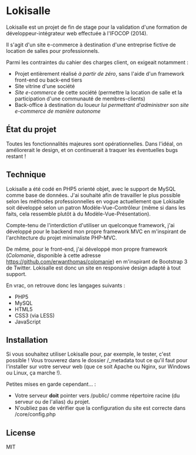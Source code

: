 Lokisalle
=========

Lokisalle est un projet de fin de stage pour la validation d'une formation de développeur-intégrateur web effectuée à l'IFOCOP (2014).

Il s'agit d'un site e-commerce à destination d'une entreprise fictive de location de salles pour professionnels.

Parmi les contraintes du cahier des charges client, on exigeait notamment :

  - Projet entièrement réalisé *à partir de zéro*, sans l'aide d'un framework front-end ou back-end tiers
  - Site vitrine d'une société
  - *Site e-commerce* de cette société (permettre la location de salle et la participation d'une communauté de membres-clients)
  - Back-office à destination du loueur *lui permettant d'administrer son site e-commerce de manière autonome*

État du projet
----

Toutes les fonctionnalités majeures sont opérationnelles.
Dans l'idéal, on améliorerait le design, et on continuerait à traquer les éventuelles bugs restant !


Technique
-----------

Lokisalle a été codé en PHP5 orienté objet, avec le support de MySQL comme base de données.
J'ai souhaité afin de travailler le plus possible selon les méthodes professionnelles en vogue actuellement que Lokisalle soit développé selon un patron Modèle-Vue-Contrôleur (même si dans les faits, cela ressemble plutôt à du Modèle-Vue-Présentation).

Compte-tenu de l'interdiction d'utiliser un quelconque framework, j'ai développé pour le backend mon propre framework MVC en m'inspirant de l'architecture du projet minimaliste PHP-MVC.

De même, pour le front-end, j'ai développé mon propre framework (*Colomanie*, disponible à cette adresse https://github.com/erwanthomas/colomanie) en m'inspirant de Bootstrap 3 de Twitter. Lokisalle est donc un site en responsive design adapté à tout support.

En vrac, on retrouve donc les langages suivants :
- PHP5
- MySQL
- HTML5
- CSS3 (via LESS)
- JavaScript

Installation
--------------

Si vous souhaitez utiliser Lokisalle pour, par exemple, le tester, c'est possible !
Vous trouverez dans le dossier /_metadata tout ce qu'il faut pour l'installer sur votre serveur web (que ce soit Apache ou Nginx, sur Windows ou Linux, ça marche !).

Petites mises en garde cependant... :
- Votre serveur **doit** pointer vers /public/ comme répertoire racine (du serveur ou de l'alias) du  projet.
- N'oubliez pas de vérifier que la configuration du site est correcte dans /core/config.php


License
----

MIT
